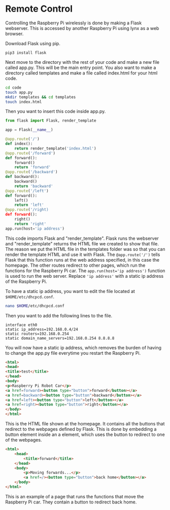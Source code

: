 # Remote Control

Controlling the Raspberry Pi wirelessly is done by making a Flask webserver. This is accessed by another Raspberry Pi using lynx as a web browser.

Download Flask using pip.
```
pip3 install flask
```

Next move to the directory with the rest of your code and make a new file called app.py. This will be the main entry point. You also want to make a directory called templates and make a file called index.html for your html code.
```bash
cd code
touch app.py
mkdir templates && cd templates
touch index.html
```

Then you want to insert this code inside app.py.
```python
from flask import Flask, render_template

app = Flask(__name__)

@app.route('/')
def index():
    return render_template('index.html')
@app.route('/forward')
def forward():
    forward()
    return 'forward'
@app.route('/backward')
def backward():
    backward()
    return 'backward'
@app.route('/left')
def forward():
    left()
    return 'left'
@app.route('/right)
def forward():
    right()
    return 'right'
app.run(host='ip address')
```

This code imports Flask and "render_template". Flask runs the webserver and "render_template" returns the HTML file we created to show that file. The reason we put the HTML file in the templates folder was so that you can render the template HTML and use it with Flask. The `@app.route('/')` tells Flask that this function runs at the web address specified, in this case the homepage. The other routes redirect to other pages, which run the functions for the Raspberry Pi car. The `app.run(host='ip address')` function is used to run the web server. Replace `'ip address'` with a static ip address of the Raspberry Pi.

To have a static ip address, you want to edit the file located at `$HOME/etc/dhcpcd.conf`.
```bash
nano $HOME/etc/dhcpcd.conf
```
Then you want to add the following lines to the file.
```
interface eth0
static ip_address=192.168.0.4/24    
static routers=192.168.0.254
static domain_name_servers=192.168.0.254 8.8.8.8
```
You will now have a static ip address, which removes the burden of having to change the app.py file everytime you restart the Raspberry Pi.

```html
<html>
<head>
<title>test</title>
</head>
<body>
<p>Raspberry Pi Robot Car</p>
<a href=forward><button type="button">forward</button></a>
<a href=backward><button type="button">backward</button></a>
<a href=left><button type="button">left</button></a>
<a href=right><button type="button">right</button></a>
</body>
</html>
```
This is the HTML file shown at the homepage. It contains all the buttons that redirect to the webpages defined by Flask. This is done by embedding a button element inside an a element, which uses the button to redirect to one of the webpages.

```html
<html>
    <head>
        <title>forward</title>
    </head>
    <body>
        <p>Moving forwards...</p>
        <a href=/><button type="button">back home</button></a>
    </body>
</html>
```

This is an example of a page that runs the functions that move the Raspberry Pi car. They contain a button to redirect back home.
